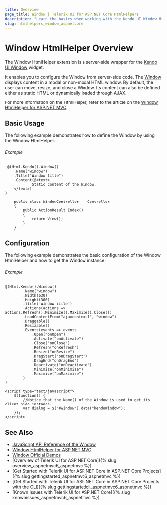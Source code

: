 ```yaml
---
title: Overview
page_title: Window | Telerik UI for ASP.NET Core HtmlHelpers
description: "Learn the basics when working with the Kendo UI Window HtmlHelper for ASP.NET Core (MVC 6 or ASP.NET Core MVC)."
slug: htmlhelpers_window_aspnetcore
---
```


# Window HtmlHelper Overview

The Window HtmlHelper extension is a server-side wrapper for the [Kendo UI Window](http://demos.telerik.com/kendo-ui/window/index) widget.

It enables you to configure the Window from server-side code. The [Window](http://docs.telerik.com/kendo-ui/controls/layout/window/overview) displays content in a modal or non-modal HTML window. By default, the user can move, resize, and close a Window. Its content can also be defined either as static HTML or dynamically loaded through AJAX.

For more information on the HtmlHelper, refer to the article on the [Window HtmlHelper for ASP.NET MVC](http://docs.telerik.com/aspnet-mvc/helpers/window/overview).

## Basic Usage

The following example demonstrates how to define the Window by using the Window HtmlHelper.

###### Example

```tab-Razor
 @(Html.Kendo().Window()
    .Name("window")
    .Title("Window title")
    .Content(@<text>
            Static content of the Window.
    </text>)
)
```
```tab-Controller
    public class WindowController  : Controller
    {
        public ActionResult Index()
        {
            return View();
        }
    }
```

## Configuration

The following example demonstrates the basic configuration of the Window HtmlHelper and how to get the Window instance.

###### Example

```
@(Html.Kendo().Window()
        .Name("window")
        .Width(630)
        .Height(300)
        .Title("Window title")
        .Actions(actions => actions.Refresh().Minimize().Maximize().Close())
        .LoadContentFrom("ajaxcontent1", "window")
        .Draggable()
		.Resizable()
        .Events(events => events
            .Open("onOpen")
            .Activate("onActivate")
            .Close("onClose")
            .Refresh("onRefresh")
            .Resize("onResize")
            .DragStart("onDragStart")
            .DragEnd("onDragEnd")
            .Deactivate("onDeactivate")
            .Minimize("onMinimize")
            .Maximize("onMaximize")
        )
)

<script type="text/javascript">
    $(function() {
        //Notice that the Name() of the Window is used to get its client-side instance.
        var dialog = $("#window").data("kendoWindow");
    });
</script>
```

## See Also

* [JavaScript API Reference of the Window](http://docs.telerik.com/kendo-ui/api/javascript/ui/window)
* [Window HtmlHelper for ASP.NET MVC](http://docs.telerik.com/aspnet-mvc/helpers/window/overview)
* [Window Official Demos](http://demos.telerik.com/aspnet-mvc/window/index)
* [Overview of Telerik UI for ASP.NET Core]({% slug overview_aspnetmvc6_aspnetmvc %})
* [Get Started with Telerik UI for ASP.NET Core in ASP.NET Core Projects]({% slug gettingstarted_aspnetmvc6_aspnetmvc %})
* [Get Started with Telerik UI for ASP.NET Core in ASP.NET Core Projects with the CLI]({% slug gettingstartedcli_aspnetmvc6_aspnetmvc %})
* [Known Issues with Telerik UI for ASP.NET Core]({% slug knownissues_aspnetmvc6_aspnetmvc %})
